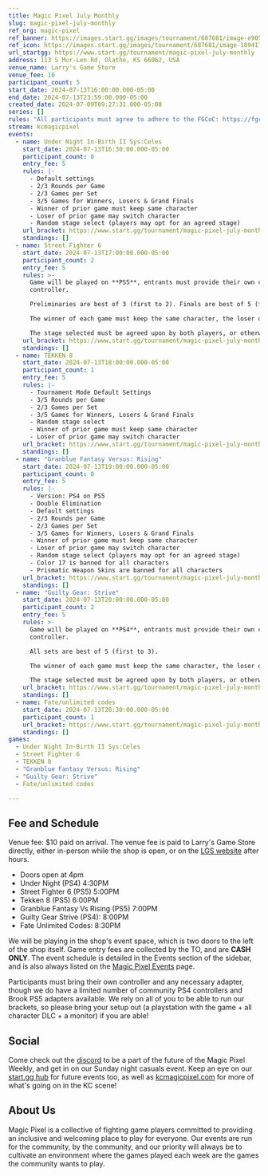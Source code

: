 ```yaml
---
title: Magic Pixel July Monthly
slug: magic-pixel-july-monthly
ref_org: magic-pixel
ref_banner: https://images.start.gg/images/tournament/687681/image-e9058c225f921ece8b8e47811efc4fef.png?ehk=O47%2BayALO6ogpV5%2FdPzwZi8o9O5jTGw0GOMFuuGqLaI%3D&ehkOptimized=VRrZFd9RfQ7XgJZ%2FJpG5fX%2BA5BwQt8KcduPhe0Br8Uo%3D
ref_icon: https://images.start.gg/images/tournament/687681/image-1894170071ea6fdea1798dd23e88ef67.png?ehk=2VSuxtM4sPeteONsfYRLNCxexZzlkm6bvvrAfQPPVbs%3D&ehkOptimized=B%2FWVi8Eme192h%2BOZqbFvy9Tv9hgNL1hPRWoHBVlnouA%3D
url_startgg: https://www.start.gg/tournament/magic-pixel-july-monthly
address: 113 S Mur-Len Rd, Olathe, KS 66062, USA
venue_name: Larry's Game Store
venue_fee: 10
participant_count: 5
start_date: 2024-07-13T16:00:00.000-05:00
end_date: 2024-07-13T23:59:00.000-05:00
created_date: 2024-07-09T09:27:31.000-05:00
series: []
rules: "All participants must agree to adhere to the FGCoC: https://fgcoc.com/"
stream: kcmagicpixel
events:
  - name: Under Night In-Birth II Sys:Celes
    start_date: 2024-07-13T16:30:00.000-05:00
    participant_count: 0
    entry_fee: 5
    rules: |-
      - Default settings
      - 2/3 Rounds per Game
      - 2/3 Games per Set
      - 3/5 Games for Winners, Losers & Grand Finals
      - Winner of prior game must keep same character
      - Loser of prior game may switch character
      - Random stage select (players may opt for an agreed stage)
    url_bracket: https://www.start.gg/tournament/magic-pixel-july-monthly/events/under-night-in-birth-ii-sys-celes/brackets/1707379/2538263
    standings: []
  - name: Street Fighter 6
    start_date: 2024-07-13T17:00:00.000-05:00
    participant_count: 2
    entry_fee: 5
    rules: >-
      Game will be played on **PS5**, entrants must provide their own compatible
      controller.  

      Preliminaries are best of 3 (first to 2). Finals are best of 5 (first to 3).  

      The winner of each game must keep the same character, the loser of that game may switch characters.  

      The stage selected must be agreed upon by both players, or otherwise selected at random.
    url_bracket: https://www.start.gg/tournament/magic-pixel-july-monthly/events/street-fighter-6/brackets/1707374/2538258
    standings: []
  - name: TEKKEN 8
    start_date: 2024-07-13T18:00:00.000-05:00
    participant_count: 1
    entry_fee: 5
    rules: |-
      - Tournament Mode Default Settings
      - 3/5 Rounds per Game
      - 2/3 Games per Set
      - 3/5 Games for Winners, Losers & Grand Finals
      - Random stage select
      - Winner of prior game must keep same character
      - Loser of prior game may switch character
    url_bracket: https://www.start.gg/tournament/magic-pixel-july-monthly/events/tekken-8/brackets/1707378/2538262
    standings: []
  - name: "Granblue Fantasy Versus: Rising"
    start_date: 2024-07-13T19:00:00.000-05:00
    participant_count: 0
    entry_fee: 5
    rules: |-
      - Version: PS4 on PS5
      - Double Elimination
      - Default settings
      - 2/3 Rounds per Game
      - 2/3 Games per Set
      - 3/5 Games for Winners, Losers & Grand Finals
      - Winner of prior game must keep same character
      - Loser of prior game may switch character
      - Random stage select (players may opt for an agreed stage)
      - Color 17 is banned for all characters
      - Prismatic Weapon Skins are banned for all characters
    url_bracket: https://www.start.gg/tournament/magic-pixel-july-monthly/events/granblue-fantasy-versus-rising/brackets/1707377/2538261
    standings: []
  - name: "Guilty Gear: Strive"
    start_date: 2024-07-13T20:00:00.000-05:00
    participant_count: 2
    entry_fee: 5
    rules: >-
      Game will be played on **PS4**, entrants must provide their own compatible
      controller.  

      All sets are best of 5 (first to 3).  

      The winner of each game must keep the same character, the loser of that game may switch characters.  

      The stage selected must be agreed upon by both players, or otherwise selected at random.
    url_bracket: https://www.start.gg/tournament/magic-pixel-july-monthly/events/guilty-gear-strive/brackets/1707372/2538256
    standings: []
  - name: Fate/unlimited codes
    start_date: 2024-07-13T20:30:00.000-05:00
    participant_count: 1
    url_bracket: https://www.start.gg/tournament/magic-pixel-july-monthly/events/fate-unlimited-codes/brackets/1707376/2538260
    standings: []
games:
  - Under Night In-Birth II Sys:Celes
  - Street Fighter 6
  - TEKKEN 8
  - "Granblue Fantasy Versus: Rising"
  - "Guilty Gear: Strive"
  - Fate/unlimited codes

---
```


## Fee and Schedule

Venue fee: $10 paid on arrival. The venue fee is paid to Larry's Game Store directly, either in-person while the shop is open, or on the [LGS website](https://www.larrysgamestore.com/products/kc-magic-pixel-5) after hours. 

* Doors open at 4pm
* Under Night (PS4) 4:30PM
* Street Fighter 6 (PS5) 5:00PM
* Tekken 8 (PS5) 6:00PM
* Granblue Fantasy Vs Rising (PS5) 7:00PM
* Guilty Gear Strive (PS4): 8:00PM
* Fate Unlimited Codes: 8:30PM


We will be playing in the shop's event space, which is two doors to the left of the shop itself. Game entry fees are collected by the TO, and are **CASH ONLY**. The event schedule is detailed in the Events section of the sidebar, and is also always listed on the [Magic Pixel Events](https://kcmagicpixel.com/events/) page.

Participants must bring their own controller and any necessary adapter, though we do have a limited number of community PS4 controllers and Brook PS5 adapters available. We rely on all of you to be able to run our brackets, so please bring your setup out (a playstation with the game + all character DLC + a monitor) if you are able!  

## Social

Come check out the [discord](https://discord.gg/jkmn6CVrrQ) to be a part of the future of the Magic Pixel Weekly, and get in on our Sunday night casuals event. Keep an eye on our [start.gg hub](https://www.start.gg/hub/magic-pixel) for future events too, as well as [kcmagicpixel.com](https://kcmagicpixel.com) for more of what's going on in the KC scene!

## About Us

Magic Pixel is a collective of fighting game players committed to providing an inclusive and welcoming place to play for everyone. Our events are run for the community, by the community, and our priority will always be to cultivate an environment where the games played each week are the games the community wants to play.
  